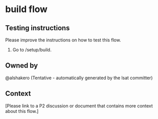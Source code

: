 # build flow

## Testing instructions

Please improve the instructions on how to test this flow.

1. Go to /setup/build.

## Owned by

@alshakero (Tentative - automatically generated by the lsat committer)

## Context

[Please link to a P2 discussion or document that contains more context about this flow.]
